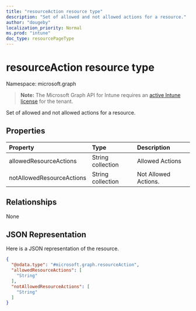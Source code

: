 ```yaml
---
title: "resourceAction resource type"
description: "Set of allowed and not allowed actions for a resource."
author: "dougeby"
localization_priority: Normal
ms.prod: "intune"
doc_type: resourcePageType
---
```


# resourceAction resource type

Namespace: microsoft.graph

> **Note:** The Microsoft Graph API for Intune requires an [active Intune license](https://go.microsoft.com/fwlink/?linkid=839381) for the tenant.

Set of allowed and not allowed actions for a resource.

## Properties
|Property|Type|Description|
|:---|:---|:---|
|allowedResourceActions|String collection|Allowed Actions|
|notAllowedResourceActions|String collection|Not Allowed Actions.|

## Relationships
None

## JSON Representation
Here is a JSON representation of the resource.
<!-- {
  "blockType": "resource",
  "@odata.type": "microsoft.graph.resourceAction"
}
-->
``` json
{
  "@odata.type": "#microsoft.graph.resourceAction",
  "allowedResourceActions": [
    "String"
  ],
  "notAllowedResourceActions": [
    "String"
  ]
}
```



